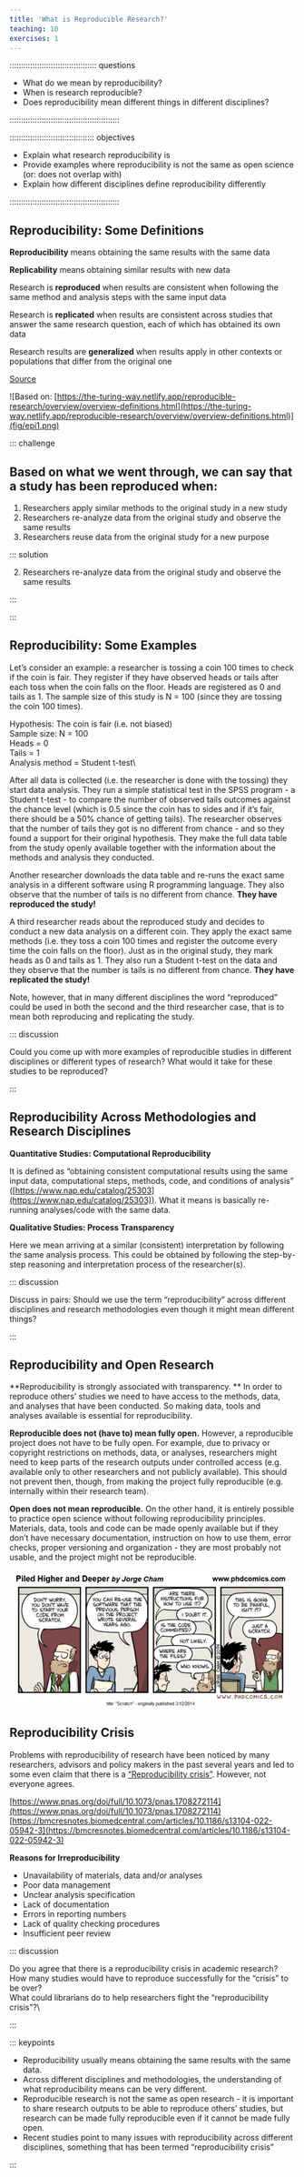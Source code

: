 ```yaml
---
title: 'What is Reproducible Research?'
teaching: 10
exercises: 1
---
```


:::::::::::::::::::::::::::::::::::::: questions 

- What do we mean by reproducibility?
- When is research reproducible?
- Does reproducibility mean different things in different disciplines?


::::::::::::::::::::::::::::::::::::::::::::::::

::::::::::::::::::::::::::::::::::::: objectives

- Explain what research reproducibility is
- Provide examples where reproducibility is not the same as open science (or: does not overlap with)
- Explain how different disciplines define reproducibility differently


::::::::::::::::::::::::::::::::::::::::::::::::

## Reproducibility: Some Definitions

**Reproducibility** means obtaining the same results with the same data

**Replicability** means obtaining similar results with new data

Research is **reproduced** when results are consistent when following the same method and analysis steps with the same input data

Research is **replicated** when results are consistent across studies that answer the same research question, each of which has obtained its own data

Research results are **generalized** when results apply in other contexts or populations that differ from the original one

[Source](https://www.nap.edu/catalog/25303)

![Based on: [https://the-turing-way.netlify.app/reproducible-research/overview/overview-definitions.html](https://the-turing-way.netlify.app/reproducible-research/overview/overview-definitions.html)](fig/epi1.png)

::: challenge

## Based on what we went through, we can say that a study has been reproduced when:

1. Researchers apply similar methods to the original study in a new study
1. Researchers re-analyze data from the original study and observe the same results
1. Researchers reuse data from the original study for a new purpose


::: solution

2. Researchers re-analyze data from the original study and observe the same results

:::

:::

## Reproducibility: Some Examples

Let’s consider an example: a researcher is tossing a coin 100 times to check if the coin is fair. They register if they have observed heads or tails after each toss when the coin falls on the floor. Heads are registered as 0 and tails as 1. The sample size of this study is N = 100 (since they are tossing the coin 100 times). 

Hypothesis: The coin is fair (i.e. not biased)\
Sample size: N = 100\
Heads = 0\
Tails = 1\
Analysis method = Student t-test\

After all data is collected (i.e. the researcher is done with the tossing) they start data analysis. They run a simple statistical test in the SPSS program - a Student t-test - to compare the number of observed tails outcomes against the chance level (which is 0.5 since the coin has to sides and if it’s fair, there should be a 50% chance of getting tails). The researcher observes that the number of tails they got is no different from chance - and so they found a support for their original hypothesis. They make the full data table from the study openly available together with the information about the methods and analysis they conducted.

Another researcher downloads the data table and re-runs the exact same analysis in a different software using R programming language. They also observe that the number of tails is no different from chance. **They have reproduced the study!**

A third researcher reads about the reproduced study and decides to conduct a new data analysis on a different coin. They apply the exact same methods (i.e. they toss a coin 100 times and register the outcome every time the coin falls on the floor). Just as in the original study, they mark heads as 0 and tails as 1. They also run a Student t-test on the data and they observe that the number is tails is no different from chance. **They have replicated the study!** 

Note, however, that in many different disciplines the word “reproduced” could be used in both the second and the third researcher case, that is to mean both reproducing and replicating the study.


::: discussion

Could you come up with more examples of reproducible studies in different disciplines or different types of research? What would it take for these studies to be reproduced? 

:::

## Reproducibility Across Methodologies and Research Disciplines

**Quantitative Studies: Computational Reproducibility**

It is defined as “obtaining consistent computational results using the same input data, computational steps, methods, code, and conditions of analysis” ([https://www.nap.edu/catalog/25303](https://www.nap.edu/catalog/25303)). What it means is basically re-running analyses/code with the same data.

**Qualitative Studies: Process Transparency**

Here we mean arriving at a similar (consistent) interpretation by following the same analysis process. This could be obtained by following the step-by-step reasoning and interpretation process of the researcher(s).


::: discussion

Discuss in pairs: Should we use the term “reproducibility” across different disciplines and research methodologies even though it might mean different things?

:::

## Reproducibility and Open Research
**Reproducibility is strongly associated with transparency. **
In order to reproduce others’ studies we need to have access to the methods, data, and analyses that have been conducted. So making data, tools and analyses available is essential for reproducibility. 

**Reproducible does not (have to) mean fully open.**
However, a reproducible project does not have to be fully open. For example, due to privacy or copyright restrictions on methods, data, or analyses, researchers might need to keep parts of the research outputs under controlled access (e.g. available only to other researchers and not publicly available). This should not prevent then, though, from making the project fully reproducible (e.g. internally within their research team). 

**Open does not mean reproducible.**
On the other hand, it is entirely possible to practice open science without following reproducibility principles. Materials, data, tools and code can be made openly available but if they don’t have necessary documentation, instruction on how to use them, error checks, proper versioning and organization - they are most probably not usable, and the project might not be reproducible.

![](fig/image1.png)

## Reproducibility Crisis

Problems with reproducibility of research have been noticed by many researchers, advisors and policy makers in the past several years and led to some even claim that there is a [“Reproducibility crisis”](https://www.nature.com/articles/533452a).
However, not everyone agrees.

[https://www.pnas.org/doi/full/10.1073/pnas.1708272114](https://www.pnas.org/doi/full/10.1073/pnas.1708272114)
[https://bmcresnotes.biomedcentral.com/articles/10.1186/s13104-022-05942-3](https://bmcresnotes.biomedcentral.com/articles/10.1186/s13104-022-05942-3)

**Reasons for Irreproducibility**

- Unavailability of materials, data and/or analyses
- Poor data management
- Unclear analysis specification
- Lack of documentation
- Errors in reporting numbers
- Lack of quality checking procedures
- Insufficient peer review

::: discussion

Do you agree that there is a reproducibility crisis in academic research?\
How many studies would have to reproduce successfully for the “crisis” to be over?\
What could librarians do to help researchers fight the “reproducibility crisis”?\

:::


::: keypoints

- Reproducibility usually means obtaining the same results with the same data.
- Across different disciplines and methodologies, the understanding of what reproducibility means can be very different.
- Reproducible research is not the same as open research - it is important to share research outputs to be able to reproduce others’ studies, but research can be made fully reproducible even if it cannot be made fully open. 
- Recent studies point to many issues with reproducibility across different disciplines, something that has been termed “reproducibility crisis”

:::
